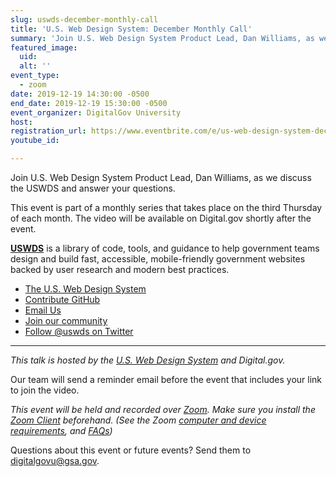 ```yaml
---
slug: uswds-december-monthly-call
title: 'U.S. Web Design System: December Monthly Call'
summary: 'Join U.S. Web Design System Product Lead, Dan Williams, as we discuss the USWDS and answer your questions&#46;'
featured_image: 
  uid:  
  alt: ''
event_type: 
  - zoom
date: 2019-12-19 14:30:00 -0500
end_date: 2019-12-19 15:30:00 -0500
event_organizer: DigitalGov University
host: 
registration_url: https://www.eventbrite.com/e/us-web-design-system-december-monthly-call-registration-83901699241
youtube_id: 

---
```


Join U.S. Web Design System Product Lead, Dan Williams, as we discuss the USWDS and answer your questions.

This event is part of a monthly series that takes place on the third Thursday of each month. The video will be available on Digital.gov shortly after the event.

[**USWDS**](https://designsystem.digital.gov/) is a library of code, tools, and guidance to help government teams design and build fast, accessible, mobile-friendly government websites backed by user research and modern best practices.

- [The U.S. Web Design System](https://designsystem.digital.gov/)
- [Contribute GitHub](https://github.com/uswds/uswds/issues)
- [Email Us](https://www.eventbrite.com/e/uswds@gsa.gov)
- [Join our community](https://digital.gov/communities/uswds/)
- [Follow @uswds on Twitter](https://twitter.com/uswds)

---

_This talk is hosted by the [U.S. Web Design System](https://v2.designsystem.digital.gov/) and Digital.gov._

Our team will send a reminder email before the event that includes your link to join the video.

_This event will be held and recorded over [Zoom](https://www.zoom.us/). Make sure you install the [Zoom Client](https://zoom.us/download#client&#95;4meeting) beforehand. (See the Zoom [computer and device requirements](https://support.zoom.us/hc/en-us/articles/201362023-System-Requirements-for-PC-Mac-and-Linux), and [FAQs](https://support.zoom.us/hc/en-us/sections/200277708-Frequently-Asked-Questions))_

Questions about this event or future events? Send them to [digitalgovu@gsa.gov](mailto:digitalgovu@gsa.gov).

